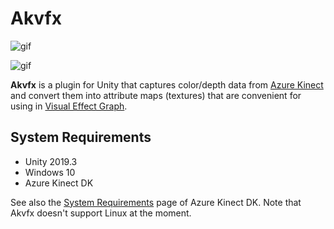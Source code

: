 Akvfx
=====

![gif](https://i.imgur.com/h0kApp4.gif)

![gif](https://i.imgur.com/lXRiwU3.gif)

**Akvfx** is a plugin for Unity that captures color/depth data from [Azure
Kinect] and convert them into attribute maps (textures) that are convenient for
using in [Visual Effect Graph].

[Azure Kinect]: https://azure.com/kinect
[Visual Effect Graph]: https://unity.com/visual-effect-graph

System Requirements
-------------------

- Unity 2019.3
- Windows 10
- Azure Kinect DK

See also the [System Requirements] page of Azure Kinect DK. Note that Akvfx
doesn't support Linux at the moment.

[System Requirements]:
    https://docs.microsoft.com/en-us/azure/kinect-dk/system-requirements
